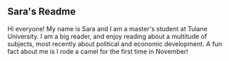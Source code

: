 ## Sara's Readme
Hi everyone!
My name is Sara and I am a master's student at Tulane University. 
I am a big reader, and enjoy reading about a multitude of subjects, most recently about political and economic development. 
A fun fact about me is I rode a camel for the first time in November! 

<!--
**scavallone13/scavallone13** is a ✨ _special_ ✨ repository because its `README.md` (this file) appears on your GitHub profile.

Here are some ideas to get you started:

- 🔭 I’m currently working on ...
- 🌱 I’m currently learning ...
- 👯 I’m looking to collaborate on ...
- 🤔 I’m looking for help with ...
- 💬 Ask me about ...
- 📫 How to reach me: ...
- 😄 Pronouns: ...
- ⚡ Fun fact: ...
-->
